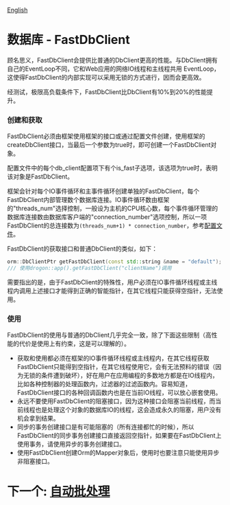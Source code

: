 [English](/ENG/ENG-08-4-Database-FastDbClient)

# 数据库 - FastDbClient

顾名思义，FastDbClient会提供比普通的DbClient更高的性能。与DbClient拥有自己的EventLoop不同，它和Web应用的网络IO线程和主线程共用 EventLoop，这使得FastDbClient的内部实现可以采用无锁的方式进行，因而会更高效。

经测试，极限高负载条件下，FastDbClient比DbClient有10%到20%的性能提升。

### 创建和获取

FastDbClient必须由框架使用框架的接口或通过配置文件创建，使用框架的createDbClient接口，当最后一个参数为true时，即可创建一个FastDbClient对象。

配置文件中的每个db_client配置项下有个is_fast子选项，该选项为true时，表明该对象是FastDbClient。

框架会针对每个IO事件循环和主事件循环创建单独的FastDbClient，每个FastDbClient内部管理数个数据库连接。IO事件循环数由框架的"threads_num"选择控制，一般设为主机的CPU核心数，每个事件循环管理的数据库连接数由数据库客户端的"connection_number"选项控制，所以一项FastDbClient的总连接数为`(threads_num+1) * connection_number`，参考[配置文件](/CHN/CHN-10-配置文件#db_clients)。

FastDbClient的获取接口和普通DbClient的类似，如下：

```c++
orm::DbClientPtr getFastDbClient(const std::string &name = "default");
/// 使用drogon::app().getFastDbClient("clientName")调用
```

需要指出的是，由于FastDbClient的特殊性，用户必须在IO事件循环线程或主线程内调用上述接口才能得到正确的智能指针，在其它线程只能获得空指针，无法使用。

### 使用

FastDbClient的使用与普通的DbClient几乎完全一致，除了下面这些限制（高性能的代价是使用上有约束，这是可以理解的）。

* 获取和使用都必须在框架的IO事件循环线程或主线程内，在其它线程获取FastDbClient只能得到空指针，在其它线程使用它，会有无法预料的错误（因为无锁的条件遭到破坏），好在用户在应用编程的多数地方都是在IO线程内，比如各种控制器的处理函数内，过滤器的过滤函数内。容易知道，FastDbClient接口的各种回调函数内也是在当前IO线程，可以放心嵌套使用。
* 永远不要使用FastDbClient的阻塞接口，因为这种接口会阻塞当前线程，而当前线程也是处理这个对象的数据库IO的线程，这会造成永久的阻塞，用户没有机会拿到结果。
* 同步的事务创建接口是有可能阻塞的（所有连接都忙的时候），所以FastDbClient的同步事务创建接口直接返回空指针，如果要在FastDbClient上使用事务，请使用异步的事务创建接口。
* 使用FastDbClient创建Orm的Mapper对象后，使用时也要注意只能使用异步非阻塞接口。

# 下一个: [自动批处理](/CHN/CHN-08-5-数据库-自动批处理)
